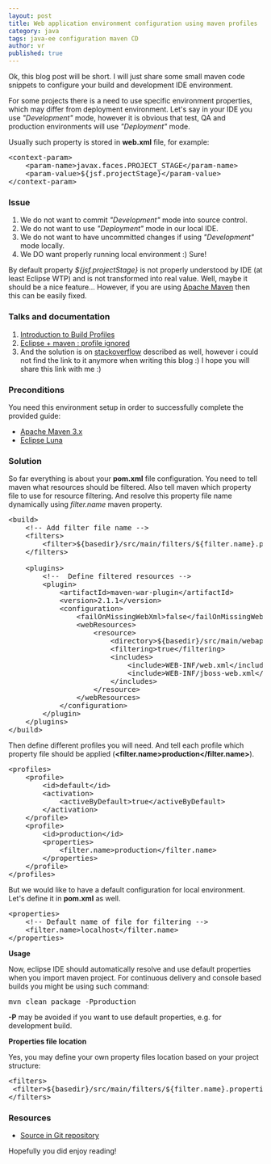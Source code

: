 ```yaml
---
layout: post
title: Web application environment configuration using maven profiles
category: java
tags: java-ee configuration maven CD
author: vr
published: true
---
```


<p>
Ok, this blog post will be short. I will just share some small maven code snippets to configure your build and development IDE environment.

</p>

<p>
For some projects there is a need to use specific environment properties, which may differ from deployment environment.
Let's say in your IDE you use <em>"Development"</em> mode, however it is obvious that test, QA and production environments will use <em>"Deployment"</em> mode.
</p>
<p>
Usually such property is stored in <strong>web.xml</strong> file, for example:
</p>

<pre>
&lt;context-param&gt;
    &lt;param-name&gt;javax.faces.PROJECT_STAGE&lt;/param-name&gt;
    &lt;param-value&gt;${jsf.projectStage}&lt;/param-value&gt;
&lt;/context-param&gt;
</pre>

<h3>Issue</h3>
<ol>
<li>
We do not want to commit <em>"Development"</em> mode into source control.
</li>
<li>
We do not want to use <em>"Deployment"</em> mode in our local IDE.
</li>
<li>
We do not want to have uncommitted changes if using <em>"Development"</em> mode locally.
</li>
<li>
We DO want properly running local environment :) Sure!
</li>
</ol>

<p>
By default property <em>${jsf.projectStage}</em> is not properly understood by IDE (at least Eclipse WTP) and is not transformed into real value. Well, maybe it should be a nice feature...
However, if you are using <a href="http://maven.apache.org/" data-href="http://maven.apache.org/" rel="nofollow">Apache Maven</a> then this can be easily fixed.
</p>

<h3>Talks and documentation</h3>

<ol>
<li>
<a href="http://maven.apache.org/guides/introduction/introduction-to-profiles.html" rel="nofollow">
Introduction to Build Profiles
</a>
</li>

<li>
<a href="http://stackoverflow.com/questions/28861267/eclipse-maven-profile-ignored" rel="nofollow">
Eclipse + maven : profile ignored 
</a>
</li>
<li>
And the solution is on <a href="http://stackoverflow.com/" rel="nofollow">stackoverflow</a> described as well, however i could not find the link to it anymore when writing this blog :) I hope you will share this link with me :)
</li>
</ol>


<h3>Preconditions</h3>

<p>You need this environment setup in order to successfully complete the provided guide:</p>

<ul>
<li>
<a href="http://maven.apache.org/" data-href="http://maven.apache.org/" rel="nofollow">Apache Maven 3.x</a>
</li>
<li>
<a href="http://www.eclipse.org/downloads/" data-href="http://www.eclipse.org/downloads/" rel="nofollow">Eclipse
Luna</a>
</li>
</ul>

<h3>Solution</h3>



<p>
So far everything is about your <strong>pom.xml</strong> file configuration.
You need to tell maven what resources should be filtered. Also tell maven which property file to use for resource filtering. 
And resolve this property file name dynamically using <em>filter.name</em> maven property.
</p>

<pre>
&lt;build&gt;
    &lt;!-- Add filter file name --&gt;
    &lt;filters&gt;
        &lt;filter&gt;${basedir}/src/main/filters/${filter.name}.properties&lt;/filter&gt;
    &lt;/filters&gt;

    &lt;plugins&gt;
        &lt;!--  Define filtered resources --&gt;
        &lt;plugin&gt;
            &lt;artifactId&gt;maven-war-plugin&lt;/artifactId&gt;
            &lt;version&gt;2.1.1&lt;/version&gt;
            &lt;configuration&gt;
                &lt;failOnMissingWebXml&gt;false&lt;/failOnMissingWebXml&gt;
                &lt;webResources&gt;
                    &lt;resource&gt;
                        &lt;directory&gt;${basedir}/src/main/webapp&lt;/directory&gt;
                        &lt;filtering&gt;true&lt;/filtering&gt;
                        &lt;includes&gt;
                            &lt;include&gt;WEB-INF/web.xml&lt;/include&gt;
                            &lt;include&gt;WEB-INF/jboss-web.xml&lt;/include&gt;
                        &lt;/includes&gt;
                    &lt;/resource&gt;
                &lt;/webResources&gt;
            &lt;/configuration&gt;
        &lt;/plugin&gt;
    &lt;/plugins&gt;
&lt;/build&gt;
</pre>

<p>
Then define different profiles you will need. And tell each profile which property file should be applied (<strong>&lt;filter.name&gt;production&lt;/filter.name&gt;</strong>).
</p>

<pre>
&lt;profiles&gt;
    &lt;profile&gt;
        &lt;id&gt;default&lt;/id&gt;
        &lt;activation&gt;
            &lt;activeByDefault&gt;true&lt;/activeByDefault&gt;
        &lt;/activation&gt;
    &lt;/profile&gt;
    &lt;profile&gt;
        &lt;id&gt;production&lt;/id&gt;
        &lt;properties&gt;
            &lt;filter.name&gt;production&lt;/filter.name&gt;
        &lt;/properties&gt;
    &lt;/profile&gt;
&lt;/profiles&gt;
</pre>

<p>
But we would like to have a default configuration for local environment. Let's define it in <strong>pom.xml</strong> as well.
</p>

<pre>
&lt;properties&gt;
    &lt;!-- Default name of file for filtering --&gt;
    &lt;filter.name&gt;localhost&lt;/filter.name&gt;
&lt;/properties&gt;</pre>


<p><strong>Usage</strong></p>

<p>
Now, eclipse IDE should automatically resolve and use default properties when you import maven project.
For continuous delivery and console based builds you might be using such command:
</p>

<pre>
mvn clean package -Pproduction
</pre>

<p>
<b>-P</b> may be avoided if you want to use default properties, e.g. for development build.
</p>

<p><strong>Properties file location</strong></p>

<p>
Yes, you may define your own property files location based on your project structure:
</p>

<pre>
&lt;filters&gt;
 &lt;filter&gt;${basedir}/src/main/filters/${filter.name}.properties&lt;/filter&gt;
&lt;/filters&gt;
</pre>





<h3>Resources</h3>

<ul><li>
<a href="https://github.com/aracrown/ara-blog-examples/tree/master/s01e02" rel="nofollow">Source in Git
repository</a>

</li></ul>


<p>
Hopefully you did enjoy reading!
</p>
